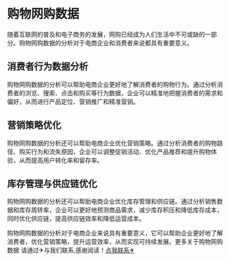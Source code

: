 # 购物网购数据

随着互联网的普及和电子商务的发展，网购已经成为人们生活中不可或缺的一部分。购物网购数据的分析对于电商企业和消费者来说都具有重要意义。

## 消费者行为数据分析

购物网购数据的分析可以帮助电商企业更好地了解消费者的购物行为。通过分析消费者的浏览、搜索、点击和购买等行为数据，企业可以精准地把握消费者的需求和偏好，从而进行产品定位、营销推广和精准营销。

## 营销策略优化

购物网购数据的分析还可以帮助电商企业优化营销策略。通过分析消费者的购物路径、购买行为和流失原因，企业可以调整促销活动、优化产品推荐和提升购物体验，从而提高用户转化率和留存率。

## 库存管理与供应链优化

购物网购数据的分析还可以帮助电商企业优化库存管理和供应链。通过分析销售数据和库存周转率，企业可以更好地预测商品需求，减少库存积压和降低库存成本，同时优化供应链，提高供应链效率和降低运营成本。

购物网购数据的分析对于电商企业来说具有重要意义，它可以帮助企业更好地了解消费者，优化营销策略，提升运营效率，从而实现可持续发展。更多关于购物网购数据 请通过✈与我们联系,感谢阅读！[点我联系✈](https://us.k02.cc)